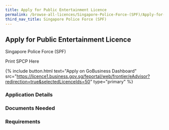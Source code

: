 ```yaml
---
title: Apply for Public Entertainment Licence
permalink: /browse-all-licences/Singapore-Police-Force-(SPF)/Apply-for-Public-Entertainment-Licence
third_nav_title: Singapore Police Force (SPF)
---
```


## Apply for Public Entertainment Licence

Singapore Police Force (SPF)

Print SPCP Here


{% include button.html text="Apply on GoBusiness Dashboard" src="https://licence1.business.gov.sg/feportal/web/frontier/eAdvisor?redirection=true&selectedLicenceIds=50" type="primary" %}

### Application Details

### Documents Needed

### Requirements

